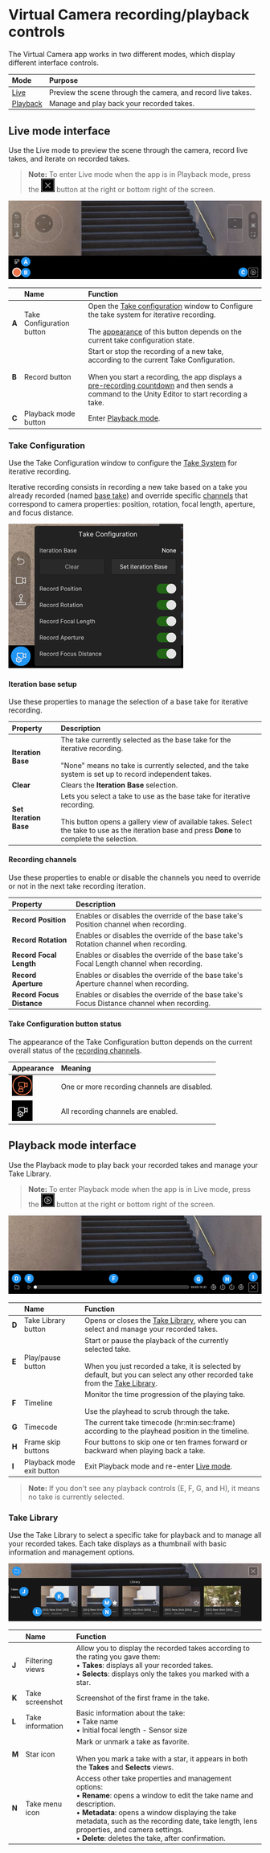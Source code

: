 # Virtual Camera recording/playback controls

The Virtual Camera app works in two different modes, which display different interface controls.

| Mode | Purpose |
| :--- | :--- |
| [Live](#live-mode-interface) | Preview the scene through the camera, and record live takes. |
| [Playback](#playback-mode-interface) | Manage and play back your recorded takes. |

## Live mode interface

Use the Live mode to preview the scene through the camera, record live takes, and iterate on recorded takes.

>**Note:** To enter Live mode when the app is in Playback mode, press the ![Live mode interface](images/virtual-camera-app-ui-recplay-playback-mode-exit.png) button at the right or bottom right of the screen.

![Live mode interface](images/virtual-camera-app-ui-recplay-live-mode.png)

|  | Name | Function |
| :--- | :--- | :--- |
| **A** | Take Configuration button | Open the [Take configuration](#take-configuration) window to Configure the take system for iterative recording.<br /><br />The [appearance](#take-configuration-button-status) of this button depends on the current take configuration state. |
| **B** | Record button | Start or stop the recording of a new take, according to the current Take Configuration.<br /><br />When you start a recording, the app displays a [pre-recording countdown](virtual-camera-app-ui-settings.md) and then sends a command to the Unity Editor to start recording a take. |
| **C** | Playback mode button | Enter [Playback mode](#playback-mode-interface). |

### Take Configuration

Use the Take Configuration window to configure the [Take System](take-system.md) for iterative recording.

Iterative recording consists in recording a new take based on a take you already recorded (named [base take](#iteration-base-setup)) and override specific [channels](#recording-channels) that correspond to camera properties: position, rotation, focal length, aperture, and focus distance.

![Take Configuration window](images/virtual-camera-app-ui-recplay-take-config.png)

#### Iteration base setup

Use these properties to manage the selection of a base take for iterative recording.

| Property | Description |
| :--- | :--- |
| **Iteration Base** | The take currently selected as the base take for the iterative recording. <br /><br />"None" means no take is currently selected, and the take system is set up to record independent takes. |
| **Clear** | Clears the **Iteration Base** selection. |
| **Set Iteration Base** | Lets you select a take to use as the base take for iterative recording.<br /><br />This button opens a gallery view of available takes. Select the take to use as the iteration base and press **Done** to complete the selection. |

#### Recording channels

Use these properties to enable or disable the channels you need to override or not in the next take recording iteration.

| Property | Description |
| :--- | :--- |
| **Record Position** | Enables or disables the override of the base take's Position channel when recording. |
| **Record Rotation** | Enables or disables the override of the base take's Rotation channel when recording. |
| **Record Focal Length** | Enables or disables the override of the base take's Focal Length channel when recording. |
| **Record Aperture** | Enables or disables the override of the base take's Aperture channel when recording. |
| **Record Focus Distance** | Enables or disables the override of the base take's Focus Distance channel when recording. |

#### Take Configuration button status

The appearance of the Take Configuration button depends on the current overall status of the [recording channels](#recording-channels).

| Appearance | Meaning |
| :--- | :--- |
| ![Button with red outline and lock symbol](images/virtual-camera-app-ui-recplay-take-config-button-lock.png) | One or more recording channels are disabled. |
| ![Button with white outline and gear symbol](images/virtual-camera-app-ui-recplay-take-config-button-gear.png) | All recording channels are enabled. |

## Playback mode interface

Use the Playback mode to play back your recorded takes and manage your Take Library.

>**Note:** To enter Playback mode when the app is in Live mode, press the ![Live mode interface](images/virtual-camera-app-ui-recplay-playback-mode-enter.png) button at the right or bottom right of the screen.

![Live mode interface](images/virtual-camera-app-ui-recplay-playback-mode.png)

|  | Name | Function |
| :--- | :--- | :--- |
| **D** | Take Library button | Opens or closes the [Take Library](#take-library), where you can select and manage your recorded takes. |
| **E** | Play/pause button | Start or pause the playback of the currently selected take.<br /><br />When you just recorded a take, it is selected by default, but you can select any other recorded take from the [Take Library](#take-library). |
| **F** | Timeline | Monitor the time progression of the playing take.<br /><br />Use the playhead to scrub through the take. |
| **G** | Timecode | The current take timecode (hr:min:sec:frame) according to the playhead position in the timeline. |
| **H** | Frame skip buttons | Four buttons to skip one or ten frames forward or backward when playing back a take. |
| **I** | Playback mode exit button | Exit Playback mode and re-enter [Live mode](#live-mode-interface). |

>**Note:** If you don't see any playback controls (E, F, G, and H), it means no take is currently selected.

### Take Library

Use the Take Library to select a specific take for playback and to manage all your recorded takes. Each take displays as a thumbnail with basic information and management options.

![Take Library](images/virtual-camera-take-library.png)

|  | Name | Function |
| :--- | :--- | :--- |
| **J** | Filtering views | Allow you to display the recorded takes according to the rating you gave them:<br />• **Takes**: displays all your recorded takes.<br />• **Selects**: displays only the takes you marked with a star. |
| **K** | Take screenshot | Screenshot of the first frame in the take. |
| **L** | Take information | Basic information about the take:<br />• Take name<br />• Initial focal length - Sensor size |
| **M** | Star icon | Mark or unmark a take as favorite.<br /><br />When you mark a take with a star, it appears in both the **Takes** and **Selects** views. |
| **N** | Take menu icon | Access other take properties and management options:<br />• **Rename**: opens a window to edit the take name and description.<br />• **Metadata**: opens a window displaying the take metadata, such as the recording date, take length, lens properties, and camera settings.<br />• **Delete**: deletes the take, after confirmation. |
